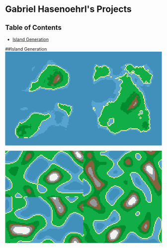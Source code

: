 # Gabriel Hasenoehrl's Projects
## Table of Contents
  - [Island Generation](#islandGeneration)

##Island Generation
![Alt Text](https://github.com/gabrielhasen/Portfolio/blob/master/misc/WorldGeneration_Finished.PNG)


![Alt Text](https://github.com/gabrielhasen/Portfolio/blob/master/misc/WorldGeneration.gif)
